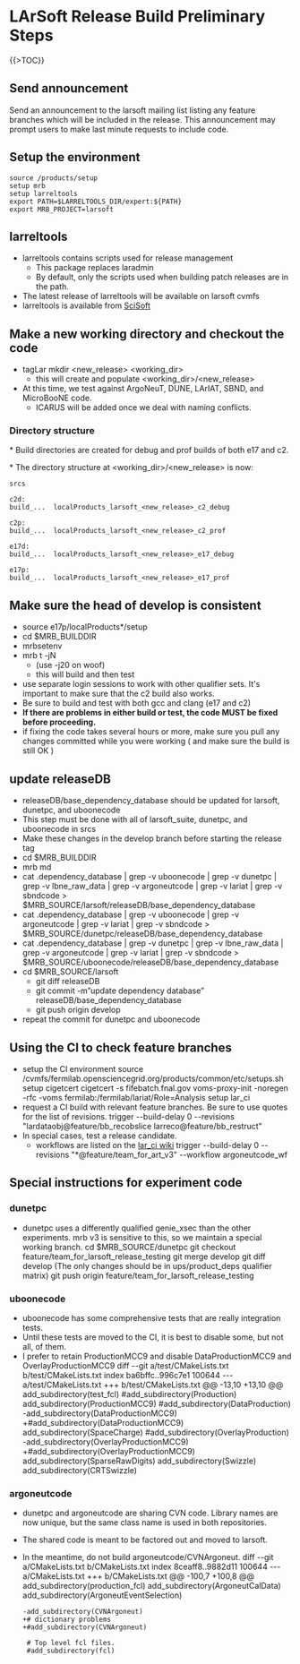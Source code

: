 # LArSoft Release Build Preliminary Steps

{{\>TOC}}

## Send announcement

Send an announcement to the larsoft mailing list listing any feature branches which will be included in the release. This announcement may prompt users to make last minute requests to include code.

## Setup the environment

    source /products/setup
    setup mrb
    setup larreltools
    export PATH=$LARRELTOOLS_DIR/expert:${PATH}
    export MRB_PROJECT=larsoft

## larreltools

-   larreltools contains scripts used for release management
    -   This package replaces laradmin
    -   By default, only the scripts used when building patch releases are in the path.
-   The latest release of larreltools will be available on larsoft cvmfs
-   larreltools is available from [SciSoft](http://scisoft.fnal.gov/scisoft/packages/larreltools/)

## Make a new working directory and checkout the code

-   tagLar mkdir <new_release> <working_dir>
    -   this will create and populate <working_dir>/<new_release>
-   At this time, we test against ArgoNeuT, DUNE, LArIAT, SBND, and MicroBooNE code.
    -   ICARUS will be added once we deal with naming conflicts.

### Directory structure

\* Build directories are created for debug and prof builds of both e17 and c2.

\* The directory structure at <working_dir>/<new_release> is now:

    srcs

    c2d:
    build_...  localProducts_larsoft_<new_release>_c2_debug

    c2p:
    build_...  localProducts_larsoft_<new_release>_c2_prof

    e17d:
    build_...  localProducts_larsoft_<new_release>_e17_debug

    e17p:
    build_...  localProducts_larsoft_<new_release>_e17_prof

## Make sure the head of develop is consistent

-   source e17p/localProducts\*/setup
-   cd $MRB_BUILDDIR
-   mrbsetenv
-   mrb t -jN
    -   (use -j20 on woof)
    -   this will build and then test
-   use separate login sessions to work with other qualifier sets. It's important to make sure that the c2 build also works.
-   Be sure to build and test with both gcc and clang (e17 and c2)
-   **If there are problems in either build or test, the code MUST be fixed before proceeding.**
-   if fixing the code takes several hours or more, make sure you pull any changes committed while you were working ( and make sure the build is still OK )

## update releaseDB

-   releaseDB/base_dependency_database should be updated for larsoft, dunetpc, and uboonecode
-   This step must be done with all of larsoft_suite, dunetpc, and uboonecode in srcs
-   Make these changes in the develop branch before starting the release tag
-   cd $MRB_BUILDDIR
-   mrb md
-   cat .dependency_database \| grep -v uboonecode \| grep -v dunetpc \| grep -v lbne_raw_data \| grep -v argoneutcode \| grep -v lariat \| grep -v sbndcode \> $MRB_SOURCE/larsoft/releaseDB/base_dependency_database
-   cat .dependency_database \| grep -v uboonecode \| grep -v argoneutcode \| grep -v lariat \| grep -v sbndcode \> $MRB_SOURCE/dunetpc/releaseDB/base_dependency_database
-   cat .dependency_database \| grep -v dunetpc \| grep -v lbne_raw_data \| grep -v argoneutcode \| grep -v lariat \| grep -v sbndcode \> $MRB_SOURCE/uboonecode/releaseDB/base_dependency_database
-   cd $MRB_SOURCE/larsoft
    -   git diff releaseDB
    -   git commit -m”update dependency database” releaseDB/base_dependency_database
    -   git push origin develop
-   repeat the commit for dunetpc and uboonecode

## Using the CI to check feature branches

-   setup the CI environment
        source /cvmfs/fermilab.opensciencegrid.org/products/common/etc/setups.sh
        setup cigetcert
        cigetcert -s fifebatch.fnal.gov
        voms-proxy-init -noregen -rfc -voms fermilab:/fermilab/lariat/Role=Analysis
        setup lar_ci
-   request a CI build with relevant feature branches. Be sure to use quotes for the list of revisions.
        trigger --build-delay 0 --revisions "lardataobj@feature/bb_recobslice larreco@feature/bb_restruct"
-   In special cases, test a release candidate.
    -   workflows are listed on the [lar_ci wiki](https://cdcvs.fnal.gov/redmine/projects/lar_ci/wiki/LArCI_Workflows)
            trigger --build-delay 0 --revisions "*@feature/team_for_art_v3" --workflow argoneutcode_wf

## Special instructions for experiment code

### dunetpc

-   dunetpc uses a differently qualified genie_xsec than the other experiments. mrb v3 is sensitive to this, so we maintain a special working branch.
        cd $MRB_SOURCE/dunetpc
        git checkout feature/team_for_larsoft_release_testing
        git merge develop
        git diff develop (The only changes should be in ups/product_deps qualifier matrix)
        git push origin feature/team_for_larsoft_release_testing

### uboonecode

-   uboonecode has some comprehensive tests that are really integration tests.
-   Until these tests are moved to the CI, it is best to disable some, but not all, of them.
-   I prefer to retain ProductionMCC9 and disable DataProductionMCC9 and OverlayProductionMCC9
        diff --git a/test/CMakeLists.txt b/test/CMakeLists.txt
        index ba6bffc..996c7e1 100644
        --- a/test/CMakeLists.txt
        +++ b/test/CMakeLists.txt
        @@ -13,10 +13,10 @@ add_subdirectory(test_fcl)
         #add_subdirectory(Production)
         add_subdirectory(ProductionMCC9)
         #add_subdirectory(DataProduction)
        -add_subdirectory(DataProductionMCC9)
        +#add_subdirectory(DataProductionMCC9)
         add_subdirectory(SpaceCharge)
         #add_subdirectory(OverlayProduction)
        -add_subdirectory(OverlayProductionMCC9)
        +#add_subdirectory(OverlayProductionMCC9)
         add_subdirectory(SparseRawDigits)
         add_subdirectory(Swizzle)
         add_subdirectory(CRTSwizzle)

### argoneutcode

-   dunetpc and argoneutcode are sharing CVN code. Library names are now unique, but the same class name is used in both repositories.
-   The shared code is meant to be factored out and moved to larsoft.
-   In the meantime, do not build argoneutcode/CVNArgoneut.
        diff --git a/CMakeLists.txt b/CMakeLists.txt
        index 8ceaff8..9882d11 100644
        --- a/CMakeLists.txt
        +++ b/CMakeLists.txt
        @@ -100,7 +100,8 @@ add_subdirectory(production_fcl)
         add_subdirectory(ArgoneutCalData)
         add_subdirectory(ArgoneutEventSelection)

        -add_subdirectory(CVNArgoneut)
        +# dictionary problems
        +#add_subdirectory(CVNArgoneut)

         # Top level fcl files.
         #add_subdirectory(fcl)
